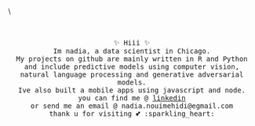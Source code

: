 




\

<!--
**nadd0u/nadd0u** is a ✨ _special_ ✨ repository because its `README.md` (this file) appears on your GitHub profile. 
-->


<p align="center">
  <br><br>
  <samp>
 ✨ Hiii ✨ 
<br> Im nadia, a data scientist in Chicago. 
 <br> My projects on github are mainly written in R and Python and include predictive models using computer vision, natural language processing and generative adversarial models. 
 <br> Ive also built a mobile apps using javascript and node. 
 <br> you can find me @  <a href="linkedin.com/in/nadia-nm">linkedin</a> 
 <br>or send me an email @ nadia.nouimehidi@egmail.com
 <br> thank u for visiting 💕 :sparkling_heart:
  </samp>
</p>

